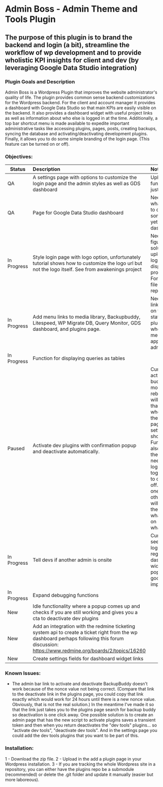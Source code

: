 # Admin Boss - Admin Theme and Tools Plugin #

## The purpose of this plugin is to brand the backend and login (a bit), streamline the workflow of wp development and to provide wholistic KPI insights for client and dev (by leveraging Google Data Studio integration) ##

### Plugin Goals and Description ###

Admin Boss is a Wordpress Plugin that improves the website administrator's quality of life. The plugin provides common sense backend customizations for the Wordpress backend. For the client and account manager it provides a dashboard with Google Data Studio so that main KPIs are easily visible on the backend. It also provides a dashboard widget with useful project links as well as information about who else is logged in at the time. Additionally, a top bar shortcut menu is made available to expedite important administrative tasks like accessing plugins, pages, posts, creating backups, syncing the database and activating/deactivating development plugins. Finally, it allows you to do some simple branding of the login page. (This feature can be turned on or off).

### Objectives: ###

| Status       | Description   |Note    |
| ------------- |:-------------|:-------|
|QA|A settings page with options to customize the login page and the admin styles as well as GDS dashboard|Upload login functionality was just added!|
|QA|Page for Google Data Studio dashboard|Need to look into what we want it to do when someone doesn't yet have a dashboard.|
|In Progress|Style login page with logo option, unfortunately tutorial shows how to customize the logo url but not the logo itself. See from awakenings project|Need to make to figure out a solution for uploading the logo and displaying it programmatically. For now the logo file can just get replaced.|
|In Progress|Add menu links to media library, Backupbuddy, Litespeed, WP Migrate DB, Query Monitor, GDS dashboard, and plugins page.|Need to Make the links conditional on the active status of those plugins and the whole shortcut menu should only appear for admins.|
|In Progress|Function for displaying queries as tables||
|Paused|Activate dev plugins with confirmation popup and deactivate automatically.|Currently you can activate backup buddy, query monitor and rebusted and it will update you that changes where made in the dev tools page (available in settins page and shortcut). Function now also deactivates the plugins. BUT need to create logic where it toggles them ALL to on and ALL to off. Currently, if one is off and the others are on it will toggle all of them which is not what we want. All on or all off is what we want.|
|In Progress|Tell devs if another admin is onsite|Currently you can see who is logged in in the regular dashboard widget, but a popup would be a good improvement.|
|In Progress|Expand debugging functions||
|New|Idle functionality where a popup comes up and checks if you are still working and gives you a cta to deactivate dev plugins||
|New|Add an integration with the redmine ticketing system api to create a ticket right from the wp dashboard perhaps following this forum discussion: https://www.redmine.org/boards/2/topics/16260 ||
|New|Create settings fields for dashboard widget links||

### Known Issues: ###

- The admin bar link to activate and deactivate BackupBuddy doesn't work because of the nonce value not being correct. (Compare that link to the deactivate link in the plugins page, you could copy that link exactly which would work for 24 hours until there is a new nonce value. Obviously, that is not the real solution.) In the meantime I've made it so that the link just takes you to the plugins page search for backup buddy so deactivation is one click away. One possible solution is to create an admin page that has the new script to activate plugins saves a transient token and then when you return deactivates the "dev tools" plugins... so "activate dev tools", "deactivate dev tools". And in the settings page you could add the dev tools plugins that you want to be part of this. 


### Installation: ###

1 - Download the zip file.
2 - Upload in the add a plugin page in your Wordpress installation.
3 - If you are tracking the whole Wordpress site in a repository, you can either have the plugins repo be a submodule (recommended) or delete the .git folder and update it manually (easier but more laboreous).